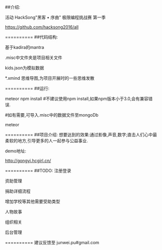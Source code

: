 ##介绍:

活动 HackSong"黑客 • 序曲" 极限编程挑战赛 第一季

https://github.com/hacksong2016/all

==========
##代码结构:

基于kadira的mantra

.misc中文件夹是项目相关文件

kids.json为模拟数据

*.xmind 思维导图,为项目开展时的一些思维发散

==========
##运行:

meteor npm install  #不建议使用npm install,如果npm版本小于3.0,会有兼容错误. 

#如有需要,可导入.misc中的数据文件至mongoDb

meteor


==========
##项目介绍:
想要达到的效果:通过影像,声音,数字;直击人们心中最柔软的地方,引导更多的人一起参与公益事业.

demo地址:

http://gongyi.hcgirl.cn/

==========
##TODO:
注册登录

资助管理

捐助详细流程

增加学校等其他需要受助类型

人物故事

组织相关

后台管理

==========
建议反馈至 junwei.pu#gmail.com
